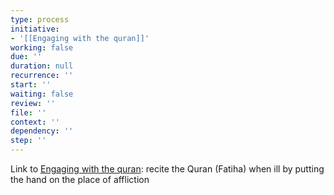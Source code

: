 ```yaml
---
type: process
initiative:
- '[[Engaging with the quran]]'
working: false
due: ''
duration: null
recurrence: ''
start: ''
waiting: false
review: ''
file: ''
context: ''
dependency: ''
step: ''
---
```


Link to [Engaging with the quran](Initiatives/worship/Engaging%20with%20the%20quran.md): recite the Quran (Fatiha) when ill by putting the hand on the place of affliction
